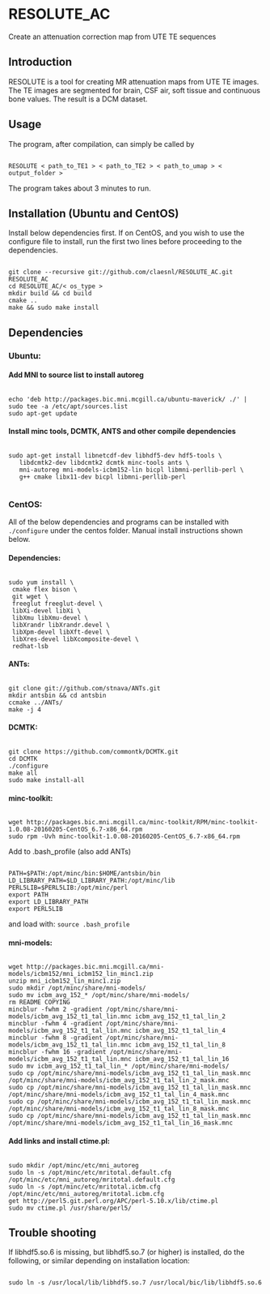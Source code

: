 # RESOLUTE_AC
Create an attenuation correction map from UTE TE sequences

## Introduction
RESOLUTE is a tool for creating MR attenuation maps from UTE TE images.
The TE images are segmented for brain, CSF air, soft tissue and continuous bone values.
The result is a DCM dataset.

## Usage
The program, after compilation, can simply be called by
<pre><code>
RESOLUTE < path_to_TE1 > < path_to_TE2 > < path_to_umap > < output_folder >
</code></pre>
The program takes about 3 minutes to run.

## Installation (Ubuntu and CentOS)
Install below dependencies first. 
If on CentOS, and you wish to use the configure file to install, run the first two lines before proceeding to the dependencies.
<pre><code>
git clone --recursive git://github.com/claesnl/RESOLUTE_AC.git RESOLUTE_AC
cd RESOLUTE_AC/< os_type >
mkdir build && cd build
cmake ..
make && sudo make install
</code></pre>

## Dependencies

### Ubuntu:

#### Add MNI to source list to install autoreg
<pre><code>
echo 'deb http://packages.bic.mni.mcgill.ca/ubuntu-maverick/ ./' | sudo tee -a /etc/apt/sources.list
sudo apt-get update
</code></pre>

#### Install minc tools, DCMTK, ANTS and other compile dependencies
<pre><code>
sudo apt-get install libnetcdf-dev libhdf5-dev hdf5-tools \
   libdcmtk2-dev libdcmtk2 dcmtk minc-tools ants \
   mni-autoreg mni-models-icbm152-lin bicpl libmni-perllib-perl \
   g++ cmake libx11-dev bicpl libmni-perllib-perl
   </code></pre>

### CentOS:
All of the below dependencies and programs can be installed with `./configure` under the centos folder. Manual install instructions shown below.

#### Dependencies:
<pre><code>
sudo yum install \
 cmake flex bison \
 git wget \
 freeglut freeglut-devel \
 libXi-devel libXi \
 libXmu libXmu-devel \
 libXrandr libXrandr.devel \
 libXpm-devel libXft-devel \
 libXres-devel libXcomposite-devel \
 redhat-lsb
</code></pre>

#### ANTs:
<pre><code>
git clone git://github.com/stnava/ANTs.git
mkdir antsbin && cd antsbin
ccmake ../ANTs/
make -j 4
</code></pre>

#### DCMTK:
<pre><code>
git clone https://github.com/commontk/DCMTK.git
cd DCMTK
./configure
make all
sudo make install-all
</code></pre>

#### minc-toolkit:
<pre><code>
wget http://packages.bic.mni.mcgill.ca/minc-toolkit/RPM/minc-toolkit-1.0.08-20160205-CentOS_6.7-x86_64.rpm
sudo rpm -Uvh minc-toolkit-1.0.08-20160205-CentOS_6.7-x86_64.rpm
</code></pre>

Add to .bash_profile (also add ANTs)
<pre><code>
PATH=$PATH:/opt/minc/bin:$HOME/antsbin/bin
LD_LIBRARY_PATH=$LD_LIBRARY_PATH:/opt/minc/lib
PERL5LIB=$PERL5LIB:/opt/minc/perl
export PATH
export LD_LIBRARY_PATH
export PERL5LIB
</code></pre>
and load with: `source .bash_profile`

#### mni-models:
<pre><code>
wget http://packages.bic.mni.mcgill.ca/mni-models/icbm152/mni_icbm152_lin_minc1.zip
unzip mni_icbm152_lin_minc1.zip
sudo mkdir /opt/minc/share/mni-models/
sudo mv icbm_avg_152_* /opt/minc/share/mni-models/
rm README COPYING
mincblur -fwhm 2 -gradient /opt/minc/share/mni-models/icbm_avg_152_t1_tal_lin.mnc icbm_avg_152_t1_tal_lin_2
mincblur -fwhm 4 -gradient /opt/minc/share/mni-models/icbm_avg_152_t1_tal_lin.mnc icbm_avg_152_t1_tal_lin_4
mincblur -fwhm 8 -gradient /opt/minc/share/mni-models/icbm_avg_152_t1_tal_lin.mnc icbm_avg_152_t1_tal_lin_8
mincblur -fwhm 16 -gradient /opt/minc/share/mni-models/icbm_avg_152_t1_tal_lin.mnc icbm_avg_152_t1_tal_lin_16
sudo mv icbm_avg_152_t1_tal_lin_* /opt/minc/share/mni-models/
sudo cp /opt/minc/share/mni-models/icbm_avg_152_t1_tal_lin_mask.mnc /opt/minc/share/mni-models/icbm_avg_152_t1_tal_lin_2_mask.mnc
sudo cp /opt/minc/share/mni-models/icbm_avg_152_t1_tal_lin_mask.mnc /opt/minc/share/mni-models/icbm_avg_152_t1_tal_lin_4_mask.mnc
sudo cp /opt/minc/share/mni-models/icbm_avg_152_t1_tal_lin_mask.mnc /opt/minc/share/mni-models/icbm_avg_152_t1_tal_lin_8_mask.mnc
sudo cp /opt/minc/share/mni-models/icbm_avg_152_t1_tal_lin_mask.mnc /opt/minc/share/mni-models/icbm_avg_152_t1_tal_lin_16_mask.mnc
</code></pre>

#### Add links and install ctime.pl:
<pre><code>
sudo mkdir /opt/minc/etc/mni_autoreg
sudo ln -s /opt/minc/etc/mritotal.default.cfg /opt/minc/etc/mni_autoreg/mritotal.default.cfg
sudo ln -s /opt/minc/etc/mritotal.icbm.cfg /opt/minc/etc/mni_autoreg/mritotal.icbm.cfg
get http://perl5.git.perl.org/APC/perl-5.10.x/lib/ctime.pl
sudo mv ctime.pl /usr/share/perl5/
</code></pre>

## Trouble shooting
If libhdf5.so.6 is missing, but libhdf5.so.7 (or higher) is installed, do the following, or similar depending on installation location:
<pre><code>
sudo ln -s /usr/local/lib/libhdf5.so.7 /usr/local/bic/lib/libhdf5.so.6
</code></pre>
